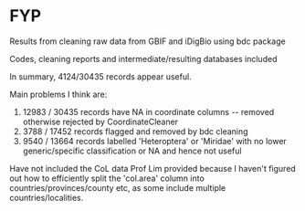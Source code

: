 # FYP

Results from cleaning raw data from GBIF and iDigBio using bdc package

Codes, cleaning reports and intermediate/resulting databases included

In summary, 4124/30435 records appear useful. 

Main problems I think are: 
1) 12983 / 30435 records have NA in coordinate columns -- removed otherwise rejected by CoordinateCleaner
2) 3788 / 17452 records flagged and removed by bdc cleaning
3) 9540 / 13664 records labelled 'Heteroptera' or 'Miridae' with no lower generic/specific classification or NA and hence not useful

Have not included the CoL data Prof Lim provided because I haven't figured out how to efficiently split the 'col.area' column into countries/provinces/county etc, as some include multiple countries/localities.
